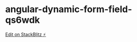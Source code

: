 # angular-dynamic-form-field-qs6wdk

[Edit on StackBlitz ⚡️](https://stackblitz.com/edit/angular-dynamic-form-field-qs6wdk)